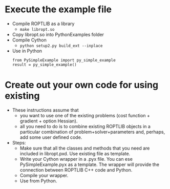 # Execute the example file
- Compile ROPTLIB as a library
    - ```make libropt.so```
- Copy libropt.so into PythonExamples folder
- Compile Cython
    - ```python setup2.py build_ext --inplace```
- Use in Python
    ```
    from PySimpleExample import py_simple_example
    result = py_simple_example()
     ```

# Create out your own code for using existing 
- These instructions assume that
    - you want to use one of the existing problems (cost function + gradient + option Hessian).
    - all  you need to do is to combine existing ROPTLIB objects in a particular combination of problem+solver+parameters and, perhaps, add some user defined code.
- Steps:
    - Make sure that all the classes and methods that you need are included in libropt.pxd. Use existing file as template.
    - Write your Cython wrapper in a .pyx file. You can ese PySimpleExample.pyx as a template. The wrapper will provide the connection between ROPTLIB C++ code and Python.
    - Compile your wrapper.
    - Use from Python.



